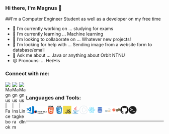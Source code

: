 ### Hi there, I'm Magnus  👋

##I'm a Computer Engineer Student as well as a developer on my free time
- 🔭 I’m currently working on ... studying for exams
- 🌱 I’m currently learning ... Machine learning
- 👯 I’m looking to collaborate on ... Whatever new projects!
- 🤔 I’m looking for help with ... Sending image from a website form to database/email
- 💬 Ask me about ... Java or anything about Orbit NTNU
- 😄 Pronouns: ... He/His

### Connect with me:

[<img align="left" alt="Magnus | Facebook" width="22px" src="https://simpleicons.org/icons/facebook.svg" />][facebook]
[<img align="left" alt="Magnus | Instagram" width="22px" src="https://simpleicons.org/icons/instagram.svg" />][instagram]
[<img align="left" alt="Magnus | LinkedIn" width="22px" src="https://simpleicons.org/icons/linkedin.svg" />][linkedin]

<br />

### Languages and Tools:

<img align="left" alt="Visual Studio Code" width="26px" src="https://raw.githubusercontent.com/github/explore/80688e429a7d4ef2fca1e82350fe8e3517d3494d/topics/visual-studio-code/visual-studio-code.png" />
<img align="left" height="40" width="40" src="https://github.com/devicons/devicon/blob/master/icons/intellij/intellij-original-wordmark.svg" />
<img align="left" alt="HTML5" width="26px" src="https://raw.githubusercontent.com/github/explore/80688e429a7d4ef2fca1e82350fe8e3517d3494d/topics/html/html.png" />
<img align="left" alt="CSS3" width="26px" src="https://raw.githubusercontent.com/github/explore/80688e429a7d4ef2fca1e82350fe8e3517d3494d/topics/css/css.png" />
<img align="left" alt="JavaScript" width="26px" src="https://raw.githubusercontent.com/github/explore/80688e429a7d4ef2fca1e82350fe8e3517d3494d/topics/javascript/javascript.png" />
<img align="left" height="26" width="26" src="https://github.com/devicons/devicon/blob/master/icons/java/java-original.svg" />
<img align="left" height="26" width="26" src="https://github.com/devicons/devicon/blob/master/icons/c/c-line.svg" />
<img align="left" alt="React" width="26px" src="https://raw.githubusercontent.com/github/explore/80688e429a7d4ef2fca1e82350fe8e3517d3494d/topics/react/react.png" />
<img align="left" alt="SQL" width="26px" src="https://raw.githubusercontent.com/github/explore/80688e429a7d4ef2fca1e82350fe8e3517d3494d/topics/sql/sql.png" />
<img align="left" alt="MySQL" width="26px" src="https://raw.githubusercontent.com/github/explore/80688e429a7d4ef2fca1e82350fe8e3517d3494d/topics/mysql/mysql.png" />
<img align="left" alt="Git" width="26px" src="https://raw.githubusercontent.com/github/explore/80688e429a7d4ef2fca1e82350fe8e3517d3494d/topics/git/git.png" />
<img align="left" alt="GitHub" width="26px" src="https://raw.githubusercontent.com/github/explore/78df643247d429f6cc873026c0622819ad797942/topics/github/github.png" />
<img align="left" alt="Terminal" width="26px" src="https://raw.githubusercontent.com/github/explore/80688e429a7d4ef2fca1e82350fe8e3517d3494d/topics/terminal/terminal.png" />

<br />
<br />

---


[facebook]: https://www.facebook.com/magnus.bredeli.5/
[instagram]: https://www.instagram.com/magnusbredeli/
[linkedin]: https://www.linkedin.com/in/magnus-bredeli-38b14a1a0/
